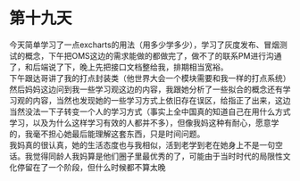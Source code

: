 # 第十九天

今天简单学习了一点excharts的用法（用多少学多少），学习了灰度发布、冒烟测试的概念，下午把OMS这边的需求能做的都做完了，做不了的联系PM进行沟通了，和后端说了下，晚上先把接口文档整给我，排期相当宽裕。  
下午跟达哥讲了我的打点封装类（他世界大会一个模块需要和我一样的打点系统）  
然后妈妈这边问到我一些学习观这边的内容，我跟她分析了一些拟合的概念还有学习观的内容，当然也发现她的一些学习方式上依旧存在误区，给指正了出来，这边当然没法一下子转变一个人的学习方式（事实上全中国真的知道自己在用什么方式学习，以及为什么这样学习有效的人都并不多），但像我妈这种有耐心，愿意学的，我毫不担心她最后能理解这套东西，只是时间问题。  
我妈真的很认真，她的生活态度也与我相似，活到老学到老在她身上不是一句空话。我觉得同龄人我妈算是他们圈子里最优秀的了，可能由于当时时代的局限性文化停留在了一个阶段，但什么时候都不算太晚
